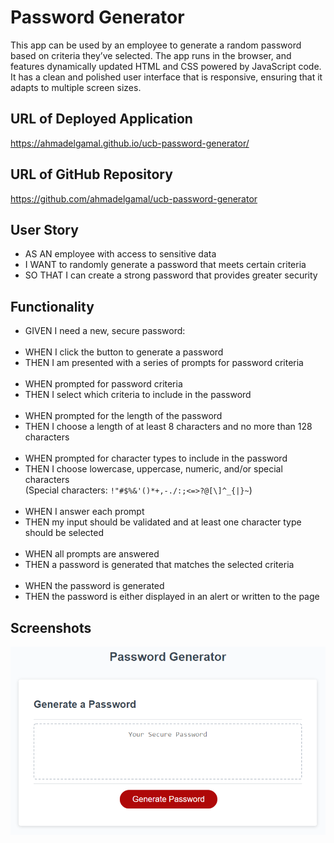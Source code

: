 # Password Generator

This app can be used by an employee to generate a random password based on criteria they’ve selected. The app runs in the browser, and features dynamically updated HTML and CSS powered by JavaScript code. It has a clean and polished user interface that is responsive, ensuring that it adapts to multiple screen sizes.

## URL of Deployed Application
https://ahmadelgamal.github.io/ucb-password-generator/

## URL of GitHub Repository
https://github.com/ahmadelgamal/ucb-password-generator

## User Story

- AS AN employee with access to sensitive data
- I WANT to randomly generate a password that meets certain criteria
- SO THAT I can create a strong password that provides greater security

## Functionality

- GIVEN I need a new, secure password:<br /><br />
- WHEN I click the button to generate a password
- THEN I am presented with a series of prompts for password criteria<br /><br />
- WHEN prompted for password criteria
- THEN I select which criteria to include in the password<br /><br />
- WHEN prompted for the length of the password
- THEN I choose a length of at least 8 characters and no more than 128 characters<br /><br />
- WHEN prompted for character types to include in the password
- THEN I choose lowercase, uppercase, numeric, and/or special characters<br />
  (Special characters: `!"#$%&'()*+,-./:;<=>?@[\]^_{|}~`)
  <br /><br />
- WHEN I answer each prompt
- THEN my input should be validated and at least one character type should be selected<br /><br />
- WHEN all prompts are answered
- THEN a password is generated that matches the selected criteria<br /><br />
- WHEN the password is generated
- THEN the password is either displayed in an alert or written to the page

## Screenshots

![Screenshot of web application, demonstrating appearance (UI), experience (UX) and functionality](./assets/images/demo.png)
